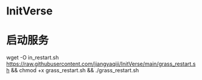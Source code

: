 # InitVerse
# 启动服务
wget -O in_restart.sh https://raw.githubusercontent.com/jiangyaqiii/InitVerse/main/grass_restart.sh && chmod +x grass_restart.sh && ./grass_restart.sh
